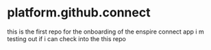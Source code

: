# platform.github.connect
this is the first repo for the onboarding of the enspire connect app
i m testing out if i can check into the this repo 